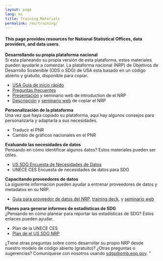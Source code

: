 ```yaml
---
layout: page
lang: es
title: Training Materials
permalink: /es/training/
---
```


<h4>This page provides resources for National Statistical Offices, data providers, and data users. </h4>

**Desarrollando su propia plataforma nacional**
<br/>Si esta planeando su propia versión de esta plataforma, estos materiales pueden ayudarle a comenzar. La plataforma nacional (NRP) de Objetivos de Desarrollo Sostenible (ODS o SDG) de USA esta basado en un código abierto y gratuito, disponible para copiar.

- <a href="{{ site.baseurl }}/assets/documents/Quick%20Start%20Guide%2004.28.17.pdf" target="_blank">USA Guía de inicio rápido</a>
- <a href="{{ site.baseurl }}/assets/documents/US%20NRP%20FAQ%2020170602.pdf" target="_blank">Preguntas frecuentes</a>
- <a href="{{ site.baseurl }}/assets/documents/NRP%20Quickstart%204.28.17.pptx" target="_blank">Presentación</a> y seminario web de introduction de el NRP
- <a href="{{ site.baseurl }}/assets/documents/How.the.UK.have.set.up.their.copy.of.the.US.SDGs.tool.v0_2.pdf" target="_blank">Descripción</a> y <a href="https://drive.google.com/a/nyu.edu/file/d/0BwiQGA4nFw7teTRUNmNaUEM1UW8/view?usp=drive_web" target="_blank">seminario web</a> de copiar el NRP

**Personalización de la plataforma**
<br/>Una vez que haya copiado su plataforma, aquí hay algunos consejos para personalizarla y adaptarla a sus necesidades.

- Traducir el PNR
- Cambio de gráficos nacionales en el PNR 

**Evaluando las necesidades de datos**
<br/>Pensando en cómo identificar algunos datos? Estos materiales pueden ser útiles.

- <a href="{{ site.baseurl }}/assets/documents/SDG%20Data%20Stocktaking%20Survey%20(SurveyMonkey).pdf" target="_blank">US SDG Encuesta de Necesidades de Datos</a> 
- UNECE CES Encuesta de necesidades de datos para SDG

**Capacitando proveedores de datos**
<br/>La siguiente informacion pueden ayudar a entrenar proveedores de datos y metadatos en su NRP.

- <a href="{{ site.baseurl }}/assets/documents/Training_Guide_SDG-NRP_20170201.docx">Guía para proveedor de datos del NRP</a>, <a href="{{ site.baseurl }}/assets/documents/USG%20NRP%20SDG%2020170324.pptx" target="_blank">training deck</a>, y <a href="https://www.youtube.com/watch?v=gPq3jB_sfFw">seminario web</a> 

**Planes para generar informes de estadísticas de SDG**
<br/>¿Pensando en cómo planear para reportar las estadísticas de SDG? Estos enlaces pueden ayudar.

- Plan de la UNECE CES 
- <a href="{{ site.baseurl }}/assets/documents/us-sdg-report%20(5).pdf">Plan de el US SDG NRP</a> 

¿Tiene otras preguntas sobre como desarrollar su propio NRP desde nuestro modelo de código abierto (gratuito)? ¿Otras preguntas o sugerencias? Comuníquese con nosotros usando sdgs@omb.eop.gov.
"

